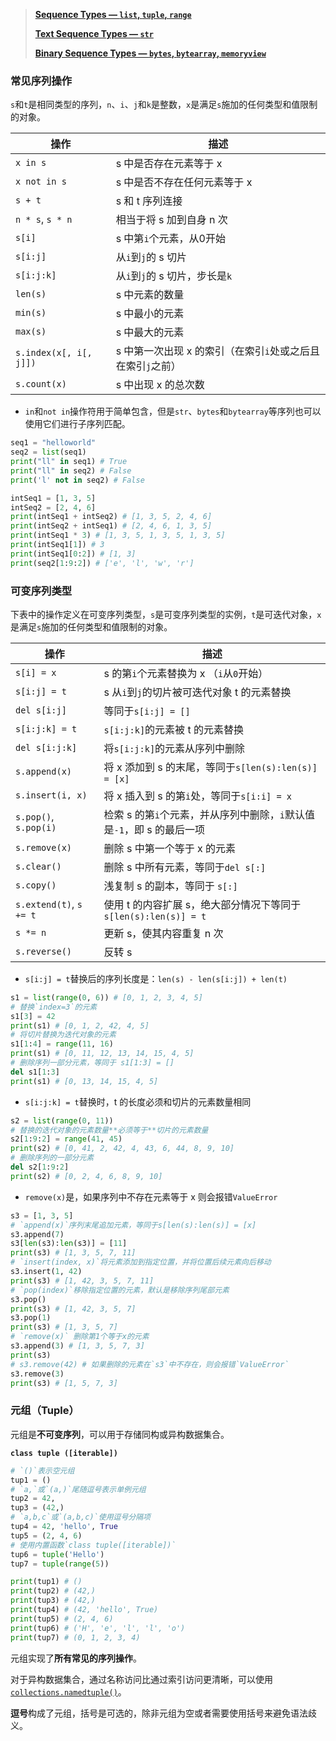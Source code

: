 > **[Sequence Types — `list`, `tuple`, `range`](https://docs.python.org/3/library/stdtypes.html#sequence-types-list-tuple-range)**
>
> **[Text Sequence Types — `str`](https://docs.python.org/3/library/stdtypes.html#text-sequence-type-str)**
>
> **[Binary Sequence Types — `bytes`, `bytearray`, `memoryview` ](https://docs.python.org/3/library/stdtypes.html#binary-sequence-types-bytes-bytearray-memoryview)**

### 常见序列操作

`s`和`t`是相同类型的序列，`n`、`i`、`j`和`k`是整数，`x`是满足`s`施加的任何类型和值限制的对象。

| 操作                   | 描述                                                        |
| ---------------------- | ----------------------------------------------------------- |
| `x in s`               | s 中是否存在元素等于 x                                      |
| `x not in s`           | s 中是否不存在任何元素等于 x                                |
| `s + t`                | s 和 t 序列连接                                             |
| `n * s`, `s * n`       | 相当于将 s 加到自身 n 次                                    |
| `s[i]`                 | s 中第`i`个元素，从0开始                                    |
| `s[i:j]`               | 从`i`到`j`的 s 切片                                         |
| `s[i:j:k]`             | 从`i`到`j`的 s 切片，步长是`k`                              |
| `len(s)`               | s 中元素的数量                                              |
| `min(s)`               | s 中最小的元素                                              |
| `max(s)`               | s 中最大的元素                                              |
| `s.index(x[, i[, j]])` | s 中第一次出现 x 的索引（在索引`i`处或之后且在索引`j`之前） |
| `s.count(x)`           | s 中出现 x 的总次数                                         |

- `in`和`not in`操作符用于简单包含，但是`str`、`bytes`和`bytearray`等序列也可以使用它们进行子序列匹配。

```python
seq1 = "helloworld"
seq2 = list(seq1)
print("ll" in seq1) # True
print("ll" in seq2) # False
print('l' not in seq2) # False

intSeq1 = [1, 3, 5]
intSeq2 = [2, 4, 6]
print(intSeq1 + intSeq2) # [1, 3, 5, 2, 4, 6]
print(intSeq2 + intSeq1) # [2, 4, 6, 1, 3, 5]
print(intSeq1 * 3) # [1, 3, 5, 1, 3, 5, 1, 3, 5]
print(intSeq1[1]) # 3
print(intSeq1[0:2]) # [1, 3]
print(seq2[1:9:2]) # ['e', 'l', 'w', 'r']
```







### 可变序列类型

下表中的操作定义在可变序列类型，`s`是可变序列类型的实例，`t`是可迭代对象，`x`是满足`s`施加的任何类型和值限制的对象。

| 操作                    | 描述                                                         |
| ----------------------- | ------------------------------------------------------------ |
| `s[i] = x`              | s 的第`i`个元素替换为 x （`i`从`0`开始）                     |
| `s[i:j] = t`            | s 从`i`到`j`的切片被可迭代对象 t 的元素替换                  |
| `del s[i:j]`            | 等同于`s[i:j] = []`                                          |
| `s[i:j:k] = t`          | `s[i:j:k]`的元素被 t 的元素替换                              |
| `del s[i:j:k]`          | 将`s[i:j:k]`的元素从序列中删除                               |
| `s.append(x)`           | 将 x 添加到 s 的末尾，等同于`s[len(s):len(s)] = [x]`         |
| `s.insert(i, x)`        | 将 x 插入到 s 的第`i`处，等同于`s[i:i] = x`                  |
| `s.pop()`, `s.pop(i)`   | 检索 s 的第`i`个元素，并从序列中删除，`i`默认值是`-1`，即 s 的最后一项 |
| `s.remove(x)`           | 删除 s 中第一个等于 x 的元素                                 |
| `s.clear()`             | 删除 s 中所有元素，等同于`del s[:]`                          |
| `s.copy()`              | 浅复制 s 的副本，等同于 `s[:]`                               |
| `s.extend(t)`, `s += t` | 使用 t 的内容扩展 s，绝大部分情况下等同于`s[len(s):len(s)] = t` |
| `s *= n`                | 更新 s，使其内容重复 n 次                                    |
| `s.reverse()`           | 反转 s                                                       |

- `s[i:j] = t`替换后的序列长度是：`len(s) - len(s[i:j]) + len(t)`

```python
s1 = list(range(0, 6)) # [0, 1, 2, 3, 4, 5]
# 替换`index=3`的元素
s1[3] = 42
print(s1) # [0, 1, 2, 42, 4, 5]
# 将切片替换为迭代对象的元素
s1[1:4] = range(11, 16) 
print(s1) # [0, 11, 12, 13, 14, 15, 4, 5]
# 删除序列一部分元素，等同于 s1[1:3] = []
del s1[1:3]
print(s1) # [0, 13, 14, 15, 4, 5]
```

- `s[i:j:k] = t`替换时，t 的长度必须和切片的元素数量相同

```python
s2 = list(range(0, 11))
# 替换的迭代对象的元素数量**必须等于**切片的元素数量
s2[1:9:2] = range(41, 45)
print(s2) # [0, 41, 2, 42, 4, 43, 6, 44, 8, 9, 10]
# 删除序列的一部分元素
del s2[1:9:2]
print(s2) # [0, 2, 4, 6, 8, 9, 10]
```

- `remove(x)`是，如果序列中不存在元素等于 x 则会报错`ValueError`

```python
s3 = [1, 3, 5]
# `append(x)`序列末尾追加元素，等同于s[len(s):len(s)] = [x]
s3.append(7)
s3[len(s3):len(s3)] = [11]
print(s3) # [1, 3, 5, 7, 11]
# `insert(index, x)`将元素添加到指定位置，并将位置后续元素向后移动
s3.insert(1, 42)
print(s3) # [1, 42, 3, 5, 7, 11]
# `pop(index)`移除指定位置的元素，默认是移除序列尾部元素
s3.pop()
print(s3) # [1, 42, 3, 5, 7]
s3.pop(1)
print(s3) # [1, 3, 5, 7]
# `remove(x)` 删除第1个等于x的元素
s3.append(3) # [1, 3, 5, 7, 3]
print(s3)
# s3.remove(42) # 如果删除的元素在`s3`中不存在，则会报错`ValueError`
s3.remove(3)
print(s3) # [1, 5, 7, 3]
```





















### 元组（Tuple）

元组是**不可变序列**，可以用于存储同构或异构数据集合。

**`class tuple ([iterable])`**

```python
# `()`表示空元组
tup1 = ()
# `a,`或`(a,)`尾随逗号表示单例元组
tup2 = 42,
tup3 = (42,)
# `a,b,c`或`(a,b,c)`使用逗号分隔项
tup4 = 42, 'hello', True
tup5 = (2, 4, 6)
# 使用内置函数`class tuple([iterable])`
tup6 = tuple('Hello')
tup7 = tuple(range(5))

print(tup1) # ()
print(tup2) # (42,)
print(tup3) # (42,)
print(tup4) # (42, 'hello', True)
print(tup5) # (2, 4, 6)
print(tup6) # ('H', 'e', 'l', 'l', 'o')
print(tup7) # (0, 1, 2, 3, 4)
```

元组实现了**所有常见的序列操作**。

对于异构数据集合，通过名称访问比通过索引访问更清晰，可以使用[`collections.namedtuple()`](https://docs.python.org/3/library/collections.html#collections.namedtuple)。

**逗号**构成了元组，括号是可选的，除非元组为空或者需要使用括号来避免语法歧义。

